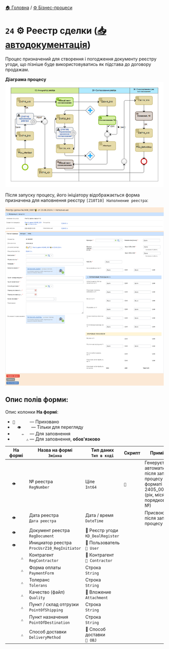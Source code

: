 ﻿[🏠 Головна](../../../README.MD) / [⚙️ Бізнес-процеси](../../README.MD) 

# `24` ⚙️ Реестр сделки ([📥 автодокументація](./AutoDoc/))

Процес призначений для створення і погодження документу реєстру угоди, що пізніше буде використовуватись як підстава до договору продажам.

**Діаграма процесу**  
![Діаграма процесу](./Images/map.png)

Після запуску процесу, його ініціатору відображається форма призначена для наповнення реєстру `[Z10T10] Наполнение реестра`:  

![Форма Z10T10)](./Images/Forms/Z10T10.png)

## **Опис полів форми:**

Опис колонки **На формі**:
- `🚫      ` — Приховано
- `  👁️    ` — Тільки для перегляду
- `    ✏️  ` — Для заповнення
- `      ⚠️` — Для заповнення, **обов'язково**

| На формі | Назва на формі </br> `Змінна` | Тип даних </br> `Тип в коді` | Скрипт | Примітки |
| --- | --- | --- | --- | --- |
| `  👁️    ` | № реестра </br> `RegNumber` | Ціле </br> `Int64` | `🔧` | Генерується автоматично після запуску процесу у форматі 2405_0001 (рік, місяць, порядковий №) | |
| `  👁️    ` | Дата реестра </br> `Дата реестра` | Дата / время </br> `DateTime` |  | Присвоюється після запуску процесу |
| `  👁️    ` | Документ реестра </br> `RegDocument` | 📕 Реєстр угоди </br> `KD_DealRegister` |  |  |
| `  👁️    ` | Инициатор реестра </br> `ProcUsrZ10_RegInitiator` | 📘 Пользователь </br> `🔴 User` |  |  |
| `      ⚠️` | Контрагент </br> `RegContractor` | 📘 Контрагент </br> `🔴 Contractor` |  |  |
| `      ⚠️` | Форма оплаты </br> `PaymentForm` | Строка </br> `String` |  |  |
| `      ⚠️` | Толеранс </br> `Tolerans` | Строка </br> `String` |  |  |
| `      ⚠️` | Качество (файл)</br> `Quality` | 📘 Вложение </br> `Attachment` |  |  |
| `      ⚠️` | Пункт / склад отгрузки </br> `PointOfShipping` | Строка </br> `String` |  |  |
| `      ⚠️` | Пункт назначения </br> `PointOfDestination` | Строка </br> `String` |  |  |
| `      ⚠️` | Способ доставки </br> `DeliveryMethod` | 📘 Способ доставки </br> `🔴 OBJ` |  |  |